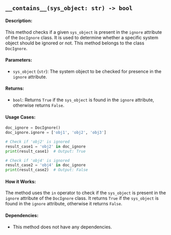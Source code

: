 ## `__contains__(sys_object: str) -> bool`

#### Description:
This method checks if a given `sys_object` is present in the `ignore` attribute of the `DocIgnore` class. It is used to determine whether a specific system object should be ignored or not. This method belongs to the class `DocIgnore`.

#### Parameters:
- `sys_object` (`str`): The system object to be checked for presence in the `ignore` attribute.

#### Returns:
- `bool`: Returns `True` if the `sys_object` is found in the `ignore` attribute, otherwise returns `False`.

#### Usage Cases:

```python
doc_ignore = DocIgnore()
doc_ignore.ignore = ['obj1', 'obj2', 'obj3']

# Check if 'obj2' is ignored
result_case1 = 'obj2' in doc_ignore
print(result_case1)  # Output: True

# Check if 'obj4' is ignored
result_case2 = 'obj4' in doc_ignore
print(result_case2)  # Output: False
```

#### How it Works:
The method uses the `in` operator to check if the `sys_object` is present in the `ignore` attribute of the `DocIgnore` class. It returns `True` if the `sys_object` is found in the `ignore` attribute, otherwise it returns `False`.

#### Dependencies:
- This method does not have any dependencies.